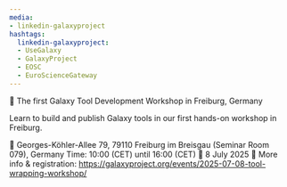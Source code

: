 ```yaml
---
media:
- linkedin-galaxyproject
hashtags:
  linkedin-galaxyproject:
  - UseGalaxy
  - GalaxyProject
  - EOSC
  - EuroScienceGateway
---
```

📣 The first Galaxy Tool Development Workshop in Freiburg, Germany

Learn to build and publish Galaxy tools in our first hands-on workshop in Freiburg.

📍 Georges-Köhler-Allee 79, 79110 Freiburg im Breisgau (Seminar Room 079), Germany Time: 10:00 (CET) until 16:00 (CET)
📅 8 July 2025
🔗 More info & registration: https://galaxyproject.org/events/2025-07-08-tool-wrapping-workshop/